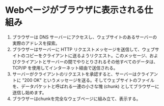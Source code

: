 # Webページがブラウザに表示される仕組み

1. ブラウザーは DNS サーバーにアクセスし、ウェブサイトのあるサーバーの実際のアドレスを探索。
2. ブラウザーはサーバーに HTTP リクエストメッセージを送信して、ウェブサイトのコピーをクライアントに送るようリクエスト。このメッセージ、およびクライアントとサーバーの間でやりとりされるその他すべてのデータは、TCP/IP を使用してインターネット経由で送信される。
3. サーバーがクライアントのリクエストを承認すると、サーバーはクライアントに "200 OK" というメッセージを送る。そしてウェブサイトのファイルを、データパケットと呼ばれる一連の小さな塊 (chunk) としてブラウザーに送信し始めます。
4. ブラウザーはchunkを完全なウェブページに組み立て、表示する。


